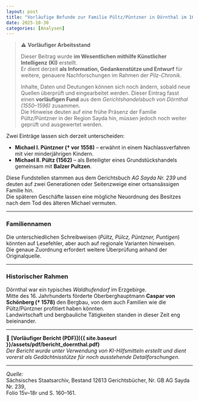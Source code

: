 ```yaml
---
layout: post
title: "Vorläufige Befunde zur Familie Pültz/Püntzner in Dörnthal im 16. Jahrhundert"
date: 2025-10-30
categories: [Analysen]
---
```

> ⚠️ **Vorläufiger Arbeitsstand**  
>  
> Dieser Beitrag wurde **im Wesentlichen mithilfe Künstlicher Intelligenz (KI)** erstellt.  
> Er dient derzeit **als Information, Gedankenstütze und Entwurf** für weitere, genauere Nachforschungen im Rahmen der *Pilz-Chronik*.  
>  
> Inhalte, Daten und Deutungen können sich noch ändern, sobald neue Quellen überprüft und eingearbeitet werden.
Dieser Eintrag fasst einen **vorläufigen Fund** aus dem *Gerichtshandelsbuch von Dörnthal (1550–1596)* zusammen.  
Die Hinweise deuten auf eine frühe Präsenz der Familie Pültz/Püntzner in der Region Sayda hin, müssen jedoch noch weiter geprüft und ausgewertet werden.

Zwei Einträge lassen sich derzeit unterscheiden:

- **Michael I. Püntzner († vor 1558)** – erwähnt in einem Nachlassverfahren mit vier minderjährigen Kindern.  
- **Michael II. Pültz (1562)** – als Beteiligter eines Grundstückshandels gemeinsam mit **Balzer Pultzen**.

Diese Fundstellen stammen aus dem Gerichtsbuch *AG Sayda Nr. 239* und deuten auf zwei Generationen oder Seitenzweige einer ortsansässigen Familie hin.  
Die späteren Geschäfte lassen eine mögliche Neuordnung des Besitzes nach dem Tod des älteren Michael vermuten.

---

### Familiennamen

Die unterschiedlichen Schreibweisen (*Pültz, Pülcz, Püntzner, Puntigen*) könnten auf Lesefehler, aber auch auf regionale Varianten hinweisen.  
Die genaue Zuordnung erfordert weitere Überprüfung anhand der Originalquelle.

---

### Historischer Rahmen

Dörnthal war ein typisches *Waldhufendorf* im Erzgebirge.  
Mitte des 16. Jahrhunderts förderte Oberberghauptmann **Caspar von Schönberg († 1578)** den Bergbau, von dem auch Familien wie die Pültz/Püntzner profitiert haben könnten.  
Landwirtschaft und bergbauliche Tätigkeiten standen in dieser Zeit eng beieinander.

---

📄 **[Vorläufiger Bericht (PDF)]({{ site.baseurl }}/assets/pdf/bericht_doernthal.pdf)**  
*Der Bericht wurde unter Verwendung von KI-Hilfsmitteln erstellt und dient vorerst als Gedächtnisstütze für noch ausstehende Detailforschungen.*

---

*Quelle:*  
Sächsisches Staatsarchiv, Bestand 12613 Gerichtsbücher, Nr. GB AG Sayda Nr. 239,  
Folio 15v–18r und S. 160–161.
